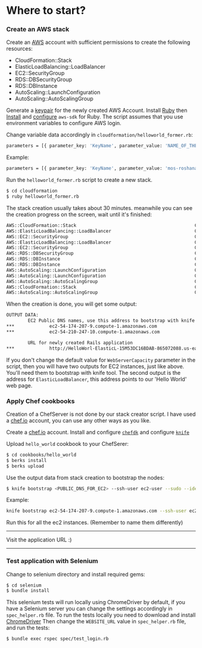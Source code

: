 # Where to start?

### Create an AWS stack
Create an [AWS](http://docs.aws.amazon.com/lambda/latest/dg/setting-up.html) account with sufficient permissions to create the following resources:
  - CloudFormation::Stack
  - ElasticLoadBalancing::LoadBalancer
  - EC2::SecurityGroup
  - RDS::DBSecurityGroup
  - RDS::DBInstance
  - AutoScaling::LaunchConfiguration
  - AutoScaling::AutoScalingGroup

Generate a [keypair](http://docs.aws.amazon.com/AWSEC2/latest/UserGuide/ec2-key-pairs.html#having-ec2-create-your-key-pair) for the newly created AWS Account.
Install [Ruby](https://www.ruby-lang.org/en/documentation/installation/) then [Install](https://aws.amazon.com/sdk-for-ruby/) and [configure](http://docs.aws.amazon.com/sdk-for-ruby/v2/developer-guide/setup-config.html) `aws-sdk` for Ruby. The script assumes that you use environment variables to configure AWS login.

Change variable data accordingly in `cloudformation/helloworld_former.rb`:
```sh
parameters = [{ parameter_key: 'KeyName', parameter_value: 'NAME_OF_THE_CREATED_KEYPAIR' }, ...
```
Example:
```sh
parameters = [{ parameter_key: 'KeyName', parameter_value: 'mos-roshanavand-aws' }, ...
```
Run the `helloworld_former.rb` script to create a new stack.
```sh
$ cd cloudformation
$ ruby helloworld_former.rb
```

The stack creation usually takes about 30 minutes. meanwhile you can see the creation progress on the screen, wait until it's finished:
```sh
AWS::CloudFormation::Stack                                            CREATE_IN_PROGRESS
AWS::ElasticLoadBalancing::LoadBalancer                               CREATE_IN_PROGRESS
AWS::EC2::SecurityGroup                                               CREATE_IN_PROGRESS
AWS::ElasticLoadBalancing::LoadBalancer                               CREATE_COMPLETE
AWS::EC2::SecurityGroup                                               CREATE_COMPLETE
AWS::RDS::DBSecurityGroup                                             CREATE_COMPLETE
AWS::RDS::DBInstance                                                  CREATE_IN_PROGRESS
AWS::RDS::DBInstance                                                  CREATE_COMPLETE
AWS::AutoScaling::LaunchConfiguration                                 CREATE_IN_PROGRESS
AWS::AutoScaling::LaunchConfiguration                                 CREATE_COMPLETE
AWS::AutoScaling::AutoScalingGroup                                    CREATE_IN_PROGRESS
AWS::CloudFormation::Stack                                            CREATE_COMPLETE
AWS::AutoScaling::AutoScalingGroup                                    CREATE_COMPLETE
```
When the creation is done, you will get some output:
```sh
OUTPUT DATA:
        EC2 Public DNS names, use this address to bootstrap with knife
***             ec2-54-174-207-9.compute-1.amazonaws.com
***             ec2-54-210-247-10.compute-1.amazonaws.com

        URL for newly created Rails application
***             http://HelloWorl-ElasticL-15M53DC16BDAB-865072088.us-east-1.elb.amazonaws.com/
````
If you don't change the default value for `WebServerCapacity` parameter in the script, then you will have two outputs for EC2 instances, just like above. You'll need them to bootstrap with knife tool.
The second output is the address for `ElasticLoadBalancer`, this address points to our 'Hello World' web page.

### Apply Chef cookbooks
Creation of a ChefServer is not done by our stack creator script.
I have used a [chef.io](http://chef.io) account, you can use any other ways as you like.

Create a [chef.io](https://www.chef.io/account/login) account.
Install and configure [`chefdk`](https://docs.chef.io/install_dk.html) and configure [`knife`](https://docs.chef.io/knife_configure.html)

Upload `hello_world` cookbook to your ChefSerer:
```sh
$ cd cookbooks/hello_world
$ berks install
$ berks upload
```

Use the output data from stack creation to bootstrap the nodes:
```sh
$ knife bootstrap <PUBLIC_DNS_FOR_EC2> --ssh-user ec2-user --sudo --identity-file <PATH_TO_YOUR_AWS_KEYPAIR_PEM> --run-list hello_world -N <NAME_OF_THE_NODE>
```
Example:
```sh
knife bootstrap ec2-54-174-207-9.compute-1.amazonaws.com --ssh-user ec2-user --sudo --identity-file mos-roshanavand-aws.pem --run-list hello_world -N hello_world_1
```
Run this for all the ec2 instances. (Remember to name them differently)

---

Visit the application URL :)

---

### Test application with Selenium
Change to selenium directory and install required gems:
```sh
$ cd selenium
$ bundle install
```
This selenium tests will run locally using ChromeDriver by default, if you have a Selenium server you can change the settings accordingly in `spec_helper.rb` file.
To run the tests locally you need to download and install [ChromeDriver](https://sites.google.com/a/chromium.org/chromedriver/getting-started)
Then change the `WEBSITE_URL` value in `spec_helper.rb` file, and run the tests:
```sh
$ bundle exec rspec spec/test_login.rb
```

